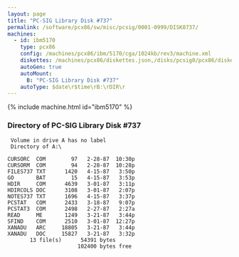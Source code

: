```yaml
---
layout: page
title: "PC-SIG Library Disk #737"
permalink: /software/pcx86/sw/misc/pcsig/0001-0999/DISK0737/
machines:
  - id: ibm5170
    type: pcx86
    config: /machines/pcx86/ibm/5170/cga/1024kb/rev3/machine.xml
    diskettes: /machines/pcx86/diskettes.json,/disks/pcsig0/pcx86/diskettes.json
    autoGen: true
    autoMount:
      B: "PC-SIG Library Disk #737"
    autoType: $date\r$time\rB:\rDIR\r
---
```


{% include machine.html id="ibm5170" %}

### Directory of PC-SIG Library Disk #737

     Volume in drive A has no label
     Directory of A:\

    CURSORC  COM        97   2-28-87  10:30p
    CURSORM  COM        94   2-28-87  10:28p
    FILES737 TXT      1420   4-15-87   3:50p
    GO       BAT        15   4-15-87   3:53p
    HDIR     COM      4639   3-01-87   3:11p
    HDIRCOLS DOC      3108   3-01-87   2:07p
    NOTES737 TXT      1696   4-15-87   3:37p
    PCSTAT   COM      2433   3-18-87   9:07p
    PCSTAT3  COM      2498   2-27-87   2:27a
    READ     ME       1249   3-21-87   3:44p
    SFIND    COM      2510   3-01-87  12:27p
    XANADU   ARC     18805   3-21-87   3:44p
    XANADU   DOC     15827   3-21-87   3:32p
           13 file(s)      54391 bytes
                          102400 bytes free
